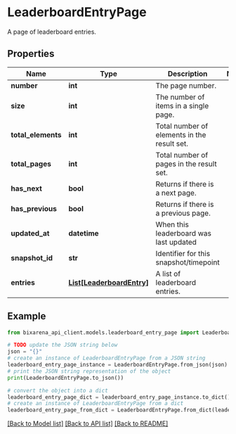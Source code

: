 # LeaderboardEntryPage

A page of leaderboard entries.

## Properties

| Name               | Type                                              | Description                                 | Notes |
| ------------------ | ------------------------------------------------- | ------------------------------------------- | ----- |
| **number**         | **int**                                           | The page number.                            |
| **size**           | **int**                                           | The number of items in a single page.       |
| **total_elements** | **int**                                           | Total number of elements in the result set. |
| **total_pages**    | **int**                                           | Total number of pages in the result set.    |
| **has_next**       | **bool**                                          | Returns if there is a next page.            |
| **has_previous**   | **bool**                                          | Returns if there is a previous page.        |
| **updated_at**     | **datetime**                                      | When this leaderboard was last updated      |
| **snapshot_id**    | **str**                                           | Identifier for this snapshot/timepoint      |
| **entries**        | [**List[LeaderboardEntry]**](LeaderboardEntry.md) | A list of leaderboard entries.              |

## Example

```python
from bixarena_api_client.models.leaderboard_entry_page import LeaderboardEntryPage

# TODO update the JSON string below
json = "{}"
# create an instance of LeaderboardEntryPage from a JSON string
leaderboard_entry_page_instance = LeaderboardEntryPage.from_json(json)
# print the JSON string representation of the object
print(LeaderboardEntryPage.to_json())

# convert the object into a dict
leaderboard_entry_page_dict = leaderboard_entry_page_instance.to_dict()
# create an instance of LeaderboardEntryPage from a dict
leaderboard_entry_page_from_dict = LeaderboardEntryPage.from_dict(leaderboard_entry_page_dict)
```

[[Back to Model list]](../README.md#documentation-for-models) [[Back to API list]](../README.md#documentation-for-api-endpoints) [[Back to README]](../README.md)
